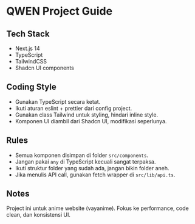 # QWEN Project Guide

## Tech Stack

- Next.js 14
- TypeScript
- TailwindCSS
- Shadcn UI components

## Coding Style

- Gunakan TypeScript secara ketat.
- Ikuti aturan eslint + prettier dari config project.
- Gunakan class Tailwind untuk styling, hindari inline style.
- Komponen UI diambil dari Shadcn UI, modifikasi seperlunya.

## Rules

- Semua komponen disimpan di folder `src/components`.
- Jangan pakai `any` di TypeScript kecuali sangat terpaksa.
- Ikuti struktur folder yang sudah ada, jangan bikin folder aneh.
- Jika menulis API call, gunakan fetch wrapper di `src/lib/api.ts`.

## Notes

Project ini untuk anime website (vayanime).
Fokus ke performance, code clean, dan konsistensi UI.
